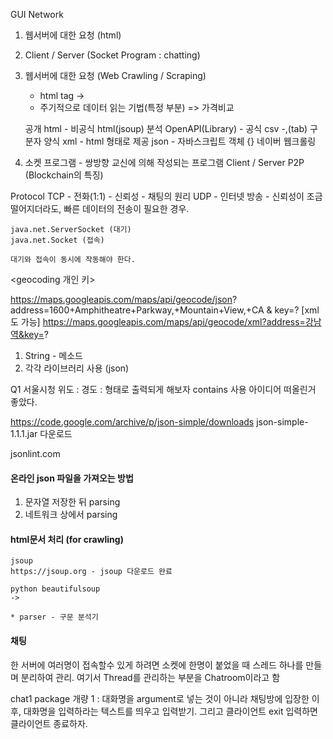 GUI
Network
1. 웹서버에 대한 요청 (html)
2. Client / Server (Socket Program : chatting)

1. 웹서버에 대한 요청 (Web Crawling / Scraping)
    * html tag ->

    - 주기적으로 데이터 읽는 기법(특정 부분)
    => 가격비교

    공개 html   - 비공식
        html(jsoup) 분석
    OpenAPI(Library)     - 공식
        csv     -,(tab) 구분자 양식
        xml     - html 형태로 제공
        json    - 자바스크립트 객체 {}
    네이버 웹크롤링

2. 소켓 프로그램 - 쌍방향 교신에 의해 작성되는 프로그램
Client / Server
P2P (Blockchain의 특징)

Protocol
    TCP - 전화(1:1) - 신뢰성 - 채팅의 원리
    UDP - 인터넷 방송 - 신뢰성이 조금 떨어지더라도, 빠른 데이터의 전송이 필요한 경우.

    java.net.ServerSocket (대기)
    java.net.Socket (접속)

    대기와 접속이 동시에 작동해야 한다.

<geocoding 개인 키>

https://maps.googleapis.com/maps/api/geocode/json?
address=1600+Amphitheatre+Parkway,+Mountain+View,+CA
&
key=?
[xml도 가능]
https://maps.googleapis.com/maps/api/geocode/xml?address=강남역&key=?

1. String - 메소드
2. 각각 라이브러리 사용 (json)

Q1
서울시청
위도 : 
경도 : 
형태로 출력되게 해보자
contains 사용 아이디어 떠올린거 좋았다.

https://code.google.com/archive/p/json-simple/downloads
json-simple-1.1.1.jar 다운로드

jsonlint.com

#### 온라인 json 파일을 가져오는 방법
1. 문자열 저장한 뒤 parsing
2. 네트워크 상에서 parsing

#### html문서 처리 (for crawling)
    jsoup
    https://jsoup.org - jsoup 다운로드 완료

    python beautifulsoup
    -> 

    * parser - 구문 분석기

#### 채팅
한 서버에 여러명이 접속할수 있게 하려면 소켓에 한명이 붙었을 때 스레드 하나를 만들며 분리하여 관리.
여기서 Thread를 관리하는 부분을 Chatroom이라고 함

chat1 package 개량 1 : 대화명을 argument로 넣는 것이 아니라 채팅방에 입장한 이후, 대화명을 입력하라는 텍스트를 띄우고 입력받기. 그리고 클라이언트 exit 입력하면 클라이언트 종료하자.
